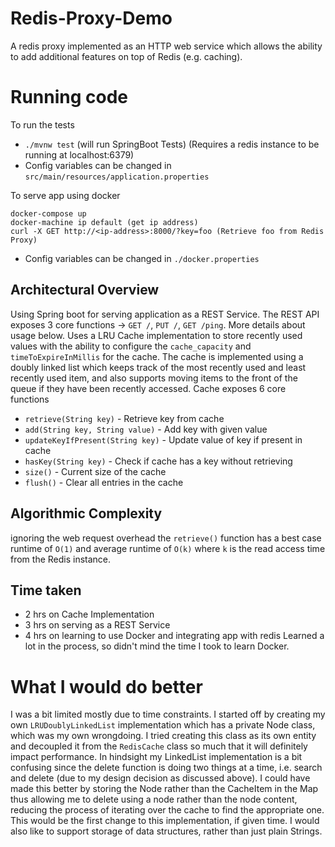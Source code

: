 # Redis-Proxy-Demo
A redis proxy implemented as an HTTP web service which allows the ability to add
additional features on top of Redis (e.g. caching).

# Running code
To run the tests 
- `./mvnw test` (will run SpringBoot Tests) (Requires a redis instance to be running at localhost:6379)
- Config variables can be changed in `src/main/resources/application.properties`

To serve app using docker
```
docker-compose up
docker-machine ip default (get ip address)
curl -X GET http://<ip-address>:8000/?key=foo (Retrieve foo from Redis Proxy)
```
- Config variables can be changed in `./docker.properties`

## Architectural Overview
Using Spring boot for serving application as a REST Service. The REST API exposes 3 core functions -> `GET /`, `PUT /`, `GET /ping`. More details about usage below. Uses a LRU Cache implementation to store recently used values with the ability to configure the `cache_capacity` and `timeToExpireInMillis` for the cache. The cache is implemented using a doubly linked list which keeps track of the most recently used and least recently used item, and also supports moving items to the front of the queue if they have been recently accessed.
Cache exposes 6 core functions 
- `retrieve(String key)` - Retrieve key from cache
- `add(String key, String value)` - Add key with given value
- `updateKeyIfPresent(String key)` - Update value of key if present in cache
- `hasKey(String key)` - Check if cache has a key without retrieving
- `size()` - Current size of the cache
- `flush()` - Clear all entries in the cache

## Algorithmic Complexity
ignoring the web request overhead the `retrieve()` function has a best case runtime of `O(1)` and average runtime of `O(k)` where `k` is the read access time from the Redis instance. 

## Time taken 
- 2 hrs on Cache Implementation
- 3 hrs on serving as a REST Service
- 4 hrs on learning to use Docker and integrating app with redis
Learned a lot in the process, so didn't mind the time I took to learn Docker.

# What I would do better
I was a bit limited mostly due to time constraints. 
I started off by creating my own `LRUDoublyLinkedList` implementation which has a private Node class, which was my own wrongdoing. I tried creating this class as its own entity and decoupled it from the `RedisCache` class so much that it will definitely impact performance.
In hindsight my LinkedList implementation is a bit confusing since the delete function is doing two things at a time, i.e. search and delete (due to my design decision as discussed above). I could have made this better by storing the Node rather than the CacheItem in the Map thus allowing me to delete using a node rather than the node content, reducing the process of iterating over the cache to find the appropriate one. This would be the first change to this implementation, if given time.
I would also like to support storage of data structures, rather than just plain Strings.